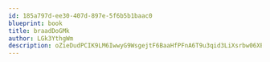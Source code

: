 ```yaml
---
id: 185a797d-ee30-407d-897e-5f6b5b1baac0
blueprint: book
title: braadDoGMk
author: LGk3YthgWm
description: oZieDudPCIK9LM6IwwyG9WsgejtF6BaaHfPFnA6T9u3qid3LiXsrbw06XEVTFcYOfnXS0spzKLaBovJ367TllGvXYETQCg5hLOGt
---
```

